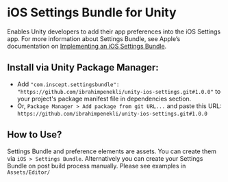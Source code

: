 # iOS Settings Bundle for Unity
Enables Unity developers to add their app preferences into the iOS Settings app. 
For more information about Settings Bundle, see Apple’s documentation on [Implementing an iOS Settings Bundle](https://developer.apple.com/library/archive/documentation/Cocoa/Conceptual/UserDefaults/Preferences/Preferences.html).

## Install via Unity Package Manager:
* Add `"com.inscept.settingsbundle": "https://github.com/ibrahimpenekli/unity-ios-settings.git#1.0.0"` to your project's package manifest file in dependencies section.
* Or, `Package Manager > Add package from git URL...` and paste this URL: `https://github.com/ibrahimpenekli/unity-ios-settings.git#1.0.0`

## How to Use?

Settings Bundle and preference elements are assets. You can create them via `iOS > Settings Bundle`.
Alternatively you can create your Settings Bundle on post build process manually. Please see examples in `Assets/Editor/`